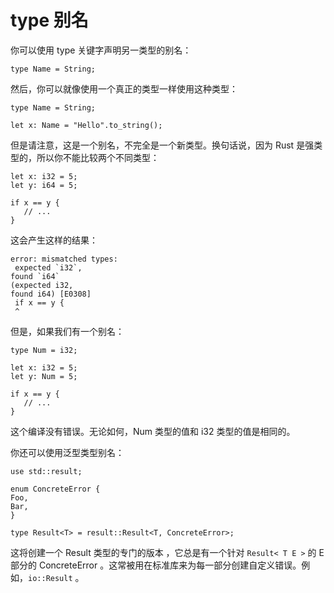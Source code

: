 # type 别名

你可以使用 type 关键字声明另一类型的别名：

    type Name = String;

然后，你可以就像使用一个真正的类型一样使用这种类型：

    type Name = String;
    
    let x: Name = "Hello".to_string();

但是请注意，这是一个别名，不完全是一个新类型。换句话说，因为 Rust 是强类型的，所以你不能比较两个不同类型：

    let x: i32 = 5;
    let y: i64 = 5;
    
    if x == y {
       // ...
    }

这会产生这样的结果：

    error: mismatched types:
     expected `i32`,
    found `i64`
    (expected i32,
    found i64) [E0308]
     if x == y {
     ^

但是，如果我们有一个别名：

    type Num = i32;
    
    let x: i32 = 5;
    let y: Num = 5;
    
    if x == y {
       // ...
    }
    
这个编译没有错误。无论如何，Num 类型的值和 i32 类型的值是相同的。

你还可以使用泛型类型别名：

    use std::result;
    
    enum ConcreteError {
    Foo,
    Bar,
    }
    
    type Result<T> = result::Result<T, ConcreteError>;

这将创建一个 Result 类型的专门的版本 ，它总是有一个针对 `Result< T E >` 的 E 部分的 ConcreteError 。这常被用在标准库来为每一部分创建自定义错误。例如，`io::Result` 。